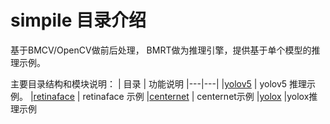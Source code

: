 # simpile 目录介绍

基于BMCV/OpenCV做前后处理， BMRT做为推理引擎，提供基于单个模型的推理示例。

主要目录结构和模块说明：
| 目录 | 功能说明 
|---|---| 
|[yolov5](./yolov5) | yolov5 推理示例。
|[retinaface](./retinanet) | retinaface 示例 
|[centernet](./centernet) | centernet示例
|[yolox](./yolox) |yolox推理示例
